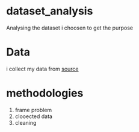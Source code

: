 # dataset_analysis
Analysing the dataset i choosen to get the purpose 

# Data
i collect my data from [source](www.snm)

# methodologies
1. frame problem
2. clooected data
3. cleaning
